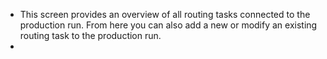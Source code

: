 - This screen provides an overview of all routing tasks connected to the production run.
  From here you can also add a new or modify an existing routing task to the production run.
-